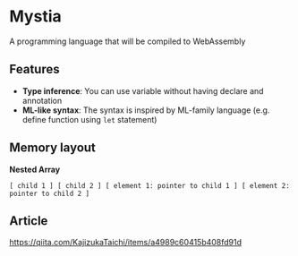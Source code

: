 # Mystia
A programming language that will be compiled to WebAssembly

## Features
- **Type inference**: You can use variable without having declare and annotation
- **ML-like syntax**: The syntax is inspired by ML-family language (e.g. define function using `let` statement)

## Memory layout

**Nested Array**
```
[ child 1 ] [ child 2 ] [ element 1: pointer to child 1 ] [ element 2: pointer to child 2 ]
```

## Article
https://qiita.com/KajizukaTaichi/items/a4989c60415b408fd91d
